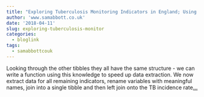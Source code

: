 ```yaml
---
title: "Exploring Tuberculosis Monitoring Indicators in England; Using Dimension Reduction and Clustering"
author: 'www.samabbott.co.uk'
date: '2018-04-11'
slug: exploring-tuberculosis-monitor
categories:
  - bloglink
tags:
  - samabbottcouk
---
```


Looking through the other tibbles they all have the same structure - we can write a function using this knowledge to speed up data extraction. We now extract data for all remaining indicators, rename variables with meaningful names, join into a single tibble and then left join onto the TB incidence rate[... <i class="fas fa-external-link-alt"></i>](http://www.samabbott.co.uk/post/cluster-england-tb/)

